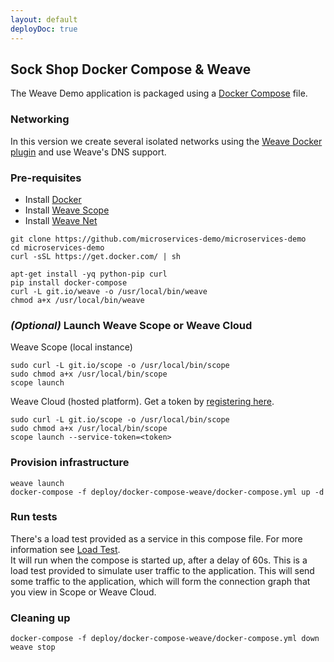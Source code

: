```yaml
---
layout: default
deployDoc: true
---
```


## Sock Shop  Docker Compose & Weave

The Weave Demo application is packaged using a [Docker Compose](https://docs.docker.com/compose/) file.

### Networking

In this version we create several isolated networks using the [Weave Docker plugin](https://www.weave.works/docs/net/latest/plugin/) and use Weave's DNS support.

### Pre-requisites

- Install [Docker](https://www.docker.com/products/overview)
- Install [Weave Scope](https://www.weave.works/install-weave-scope/)
- Install [Weave Net](https://www.weave.works/install-weave-net/)

```
git clone https://github.com/microservices-demo/microservices-demo 
cd microservices-demo
curl -sSL https://get.docker.com/ | sh
```

<!-- deploy-test-start pre-install -->

    apt-get install -yq python-pip curl
    pip install docker-compose
    curl -L git.io/weave -o /usr/local/bin/weave
    chmod a+x /usr/local/bin/weave

<!-- deploy-test-end -->

### *(Optional)* Launch Weave Scope or Weave Cloud

Weave Scope (local instance)

    sudo curl -L git.io/scope -o /usr/local/bin/scope
    sudo chmod a+x /usr/local/bin/scope
    scope launch

Weave Cloud (hosted platform). Get a token by [registering here](http://cloud.weave.works/).

    sudo curl -L git.io/scope -o /usr/local/bin/scope
    sudo chmod a+x /usr/local/bin/scope
    scope launch --service-token=<token>

### Provision infrastructure

<!-- deploy-test-start create-infrastructure -->

    weave launch
    docker-compose -f deploy/docker-compose-weave/docker-compose.yml up -d

<!-- deploy-test-end -->

<!-- deploy-test-hidden create-infrastructure 
    docker run -td -\-name healthcheck andrius/alpine-ruby /bin/sh 
    docker network connect dockercomposeweave_secure healthcheck
    docker network connect dockercomposeweave_internal healthcheck
    docker network connect dockercomposeweave_external healthcheck
    docker network connect dockercomposeweave_backoffice healthcheck
    docker cp deploy/healthcheck.rb healthcheck:/healthcheck.rb
-->   
### Run tests

There's a load test provided as a service in this compose file. For more information see [Load Test](#loadtest).  
It will run when the compose is started up, after a delay of 60s. This is a load test provided to simulate user traffic to the application.
This will send some traffic to the application, which will form the connection graph that you view in Scope or Weave Cloud. 

<!-- deploy-test-hidden run-tests

    docker exec -t healthcheck ruby /healthcheck.rb -s user,catalogue,queue-master,cart,shipping,payment,orders -d 120
    if [ $? -ne 0 ]; then 
        docker rm -f healthcheck 
        exit 1; 
    else
        docker rm -f healthcheck 
    fi

-->


### Cleaning up

<!-- deploy-test-start destroy-infrastructure -->

    docker-compose -f deploy/docker-compose-weave/docker-compose.yml down
    weave stop
   
<!-- deploy-test-end -->
